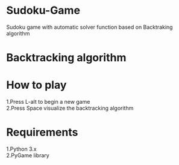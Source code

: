 # Sudoku-Game
Sudoku game with automatic solver function based on Backtraking algorithm



# Backtracking algorithm

# How to play
1.Press L-alt to begin a new game  
2.Press Space visualize the backtracking algorithm

# Requirements
1.Python 3.x  
2.PyGame library

